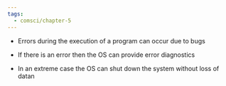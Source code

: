 ```yaml
---
tags:
  - comsci/chapter-5
---
```


- Errors during the execution of a program can occur due to bugs
    
- If there is an error then the OS can provide error diagnostics
    
- In an extreme case the OS can shut down the system without loss of datan